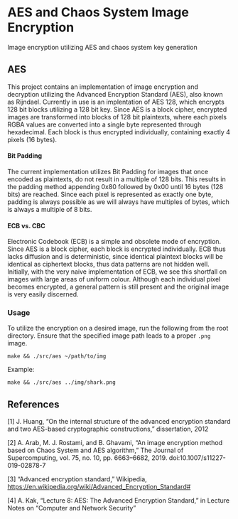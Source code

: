 # AES and Chaos System Image Encryption
Image encryption utilizing AES and chaos system key generation

## AES
This project contains an implementation of image encryption and decryption utilizing the Advanced Encryption Standard (AES), also known as Rijndael. Currently in use is an implentation of AES 128, which encrypts 128 bit blocks utilizing a 128 bit key.
Since AES is a block cipher, encrypted images are transformed into blocks of 128 bit plaintexts, where each pixels RGBA values are converted into a single byte represented through hexadecimal. Each block is thus encrypted individually, containing exactly 4 pixels (16 bytes).

#### Bit Padding
The current implementation utilizes Bit Padding for images that once encoded as plaintexts, do not result in a multiple of 128 bits. This results in the padding method appending 0x80 followed by 0x00 until 16 bytes (128 bits) are reached. Since each pixel is represented as exactly one byte, padding is always possible as we will always have multiples of bytes, which is always a multiple of 8 bits.

#### ECB vs. CBC

Electronic Codebook (ECB) is a simple and obsolete mode of encryption. Since AES is a block cipher, each block is encrypted individually. ECB thus lacks diffusion and is deterministic, since identical plaintext blocks will be identical as ciphertext blocks, thus data patterns are not hidden well. Initially, with the very naive implementation of ECB, we see this shortfall on images with large areas of uniform colour. Although each individual pixel becomes encrypted, a general pattern is still present and the original image is very easily discerned.




### Usage
To utilize the encryption on a desired image, run the following from the root directory. Ensure that the specified image path leads to a proper `.png` image.
```
make && ./src/aes ~/path/to/img
```
Example:
```
make && ./src/aes ../img/shark.png
```




## References

[1] J. Huang, “On the internal structure of the advanced encryption standard and two AES-based cryptographic constructions,” dissertation, 2012 

[2] A. Arab, M. J. Rostami, and B. Ghavami, “An image encryption method based on Chaos System and AES algorithm,” The Journal of Supercomputing, vol. 75, no. 10, pp. 6663–6682, 2019. doi:10.1007/s11227-019-02878-7 

[3] “Advanced encryption standard,” Wikipedia, https://en.wikipedia.org/wiki/Advanced_Encryption_Standard#

[4] A. Kak, “Lecture 8: AES: The Advanced Encryption Standard,” in Lecture Notes on “Computer and Network Security” 
